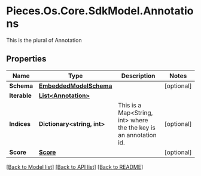 # Pieces.Os.Core.SdkModel.Annotations
This is the plural of Annotation

## Properties

Name | Type | Description | Notes
------------ | ------------- | ------------- | -------------
**Schema** | [**EmbeddedModelSchema**](EmbeddedModelSchema.md) |  | [optional] 
**Iterable** | [**List&lt;Annotation&gt;**](Annotation.md) |  | 
**Indices** | **Dictionary&lt;string, int&gt;** | This is a Map&lt;String, int&gt; where the the key is an annotation id. | [optional] 
**Score** | [**Score**](Score.md) |  | [optional] 

[[Back to Model list]](../README.md#documentation-for-models) [[Back to API list]](../README.md#documentation-for-api-endpoints) [[Back to README]](../README.md)

